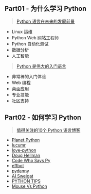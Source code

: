 ## Part01 - 为什么学习 Python ##
> [Python 语言在未来的发展前景](http://www.36dsj.com/archives/80953 "Python 语言在未来的发展前景")
* Linux 运维
* Python Web 网站工程师
* Python 自动化测试
* 数据分析
* 人工智能

> [Python 是伟大的入门语言](http://www.36dsj.com/archives/84100 "Python 是伟大的入门语言")
* 非常棒的入门体验
* Web 编程
* 桌面应用
* 专业技能
* 社区支持

## Part02 - 如何学习 Python ##
> [值得关注的10个 Python 语言博客](http://www.imooc.com/article/1261?from=itblog "值得关注的10个 Python 语言博客")
* [Planet Python](http://planetpython.org/ "Planet Python")
* [lucumr](http://lucumr.pocoo.org/ "lucumr")
* [love-python](http://love-python.blogspot.com/ "love-python")
* [Doug Hellman](https://doughellmann.com/blog/ "Doug Hellman")
* [Code Who Says Py](http://sayspy.blogspot.com/ "Code Who Says Py")
* [effbot](http://effbot.org/ "effbot")
* [pydanny](https://www.pydanny.com/ "pydanny")
* [AI Sweigat](http://inventwithpython.com/blog/ "AI Sweigat")
* [PYTHON TIPS](https://pythontips.com/2013/07/31/10-python-blogs-worth-following/ "PYTHON TIPS")
* [Mouse Vs Python](http://www.blog.pythonlibrary.org/ "Mouse Vs Python")
